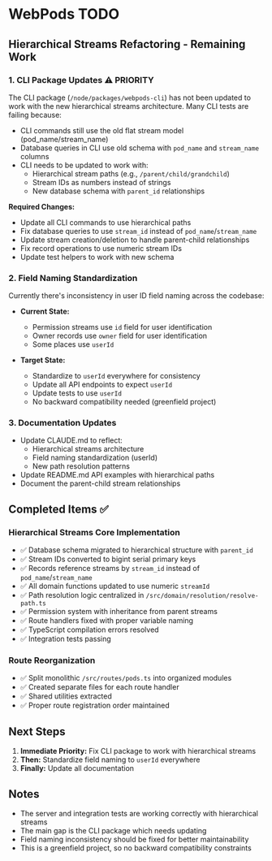 # WebPods TODO

## Hierarchical Streams Refactoring - Remaining Work

### 1. CLI Package Updates ⚠️ PRIORITY

The CLI package (`/node/packages/webpods-cli`) has not been updated to work with the new hierarchical streams architecture. Many CLI tests are failing because:

- CLI commands still use the old flat stream model (pod_name/stream_name)
- Database queries in CLI use old schema with `pod_name` and `stream_name` columns
- CLI needs to be updated to work with:
  - Hierarchical stream paths (e.g., `/parent/child/grandchild`)
  - Stream IDs as numbers instead of strings
  - New database schema with `parent_id` relationships

**Required Changes:**

- Update all CLI commands to use hierarchical paths
- Fix database queries to use `stream_id` instead of `pod_name`/`stream_name`
- Update stream creation/deletion to handle parent-child relationships
- Fix record operations to use numeric stream IDs
- Update test helpers to work with new schema

### 2. Field Naming Standardization

Currently there's inconsistency in user ID field naming across the codebase:

- **Current State:**
  - Permission streams use `id` field for user identification
  - Owner records use `owner` field for user identification
  - Some places use `userId`

- **Target State:**
  - Standardize to `userId` everywhere for consistency
  - Update all API endpoints to expect `userId`
  - Update tests to use `userId`
  - No backward compatibility needed (greenfield project)

### 3. Documentation Updates

- Update CLAUDE.md to reflect:
  - Hierarchical streams architecture
  - Field naming standardization (userId)
  - New path resolution patterns
- Update README.md API examples with hierarchical paths
- Document the parent-child stream relationships

## Completed Items ✅

### Hierarchical Streams Core Implementation

- ✅ Database schema migrated to hierarchical structure with `parent_id`
- ✅ Stream IDs converted to bigint serial primary keys
- ✅ Records reference streams by `stream_id` instead of `pod_name`/`stream_name`
- ✅ All domain functions updated to use numeric `streamId`
- ✅ Path resolution logic centralized in `/src/domain/resolution/resolve-path.ts`
- ✅ Permission system with inheritance from parent streams
- ✅ Route handlers fixed with proper variable naming
- ✅ TypeScript compilation errors resolved
- ✅ Integration tests passing

### Route Reorganization

- ✅ Split monolithic `/src/routes/pods.ts` into organized modules
- ✅ Created separate files for each route handler
- ✅ Shared utilities extracted
- ✅ Proper route registration order maintained

## Next Steps

1. **Immediate Priority:** Fix CLI package to work with hierarchical streams
2. **Then:** Standardize field naming to `userId` everywhere
3. **Finally:** Update all documentation

## Notes

- The server and integration tests are working correctly with hierarchical streams
- The main gap is the CLI package which needs updating
- Field naming inconsistency should be fixed for better maintainability
- This is a greenfield project, so no backward compatibility constraints
